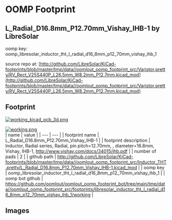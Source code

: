 # OOMP Footprint  
## L_Radial_D16.8mm_P12.70mm_Vishay_IHB-1  by LibreSolar  
  
oomp key: oomp_libresolar_inductor_tht_l_radial_d16_8mm_p12_70mm_vishay_ihb_1  
  
source repo at: [http://github.com/LibreSolar/KiCad-footprints/blob/master/tmp/data//oomlout_oomp_footprint_src/Varistor.pretty/RV_Rect_V25S440P_L26.5mm_W8.2mm_P12.7mm.kicad_mod](http://github.com/LibreSolar/KiCad-footprints/blob/master/tmp/data//oomlout_oomp_footprint_src/Varistor.pretty/RV_Rect_V25S440P_L26.5mm_W8.2mm_P12.7mm.kicad_mod)  
## Footprint  
  
[![working_kicad_pcb_3d.png](working_kicad_pcb_3d_600.png)](working_kicad_pcb_3d.png)  
  
[![working.png](working_600.png)](working.png)  
| name | value | 
| --- | --- | 
| footprint name | L_Radial_D16.8mm_P12.70mm_Vishay_IHB-1 | 
| footprint description | Inductor, Radial series, Radial, pin pitch=12.70mm, , diameter=16.8mm, Vishay, IHB-1, http://www.vishay.com/docs/34015/ihb.pdf | 
| number of pads | 2 | 
| github path | http://github.com/LibreSolar/KiCad-footprints/blob/master/tmp/data//oomlout_oomp_footprint_src/Inductor_THT.pretty/L_Radial_D16.8mm_P12.70mm_Vishay_IHB-1.kicad_mod | 
| oomp key | oomp_libresolar_inductor_tht_l_radial_d16_8mm_p12_70mm_vishay_ihb_1 | 
| oomp bot github | https://github.com/oomlout/oomlout_oomp_footprint_bot/tree/main/tmp/data//oomlout_oomp_footprint_src/footprints/libresolar_inductor_tht_l_radial_d16_8mm_p12_70mm_vishay_ihb_1/working | 
## Images  
